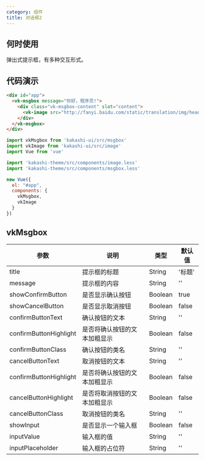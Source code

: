 ```yaml
---
category: 组件
title: 对话框2
---
```



## 何时使用

弹出式提示框，有多种交互形式。

## 代码演示

```html
<div id="app">
  <vk-msgbox message="你好，程序员!">
    <div class="vk-msgbox-content" slot="content">
      <vk-image src="http://fanyi.baidu.com/static/translation/img/header/logo_cbfea26.png"></vk-image>
    </div>
  </vk-msgbox>
</div>
```

```js
import vkMsgbox from 'kakashi-ui/src/msgbox'
import vkImage from 'kakashi-ui/src/image'
import Vue from 'vue'

import 'kakashi-theme/src/components/image.less'
import 'kakashi-theme/src/components/msgbox.less'

new Vue({
  el: "#app",
  components: {
    vkMsgbox,
    vkImage
  }
})
```

## vkMsgbox

| 参数      | 说明                                     | 类型       | 默认值 |
|-----------|------------------------------------------|------------|-------|
| title | 提示框的标题 | String  | '标题' |
| message | 提示框的内容 | String  | ''    |
| showConfirmButton | 是否显示确认按钮 | Boolean | true |
| showCancelButton | 是否显示取消按钮 | Boolean | false |
| confirmButtonText | 确认按钮的文本 | String | '' |
| confirmButtonHighlight | 是否将确认按钮的文本加粗显示 | Boolean | false |
| confirmButtonClass | 确认按钮的类名 | String | '' |
| cancelButtonText | 取消按钮的文本 | String | '' |
| confirmButtonHighlight | 是否将确认按钮的文本加粗显示 | Boolean | false |
| cancelButtonHighlight | 是否将取消按钮的文本加粗显示 | Boolean | false |
| cancelButtonClass | 取消按钮的类名 | String | '' |
| showInput | 是否显示一个输入框 | Boolean | false |
| inputValue | 输入框的值 | String | '' |
| inputPlaceholder | 输入框的占位符 | String | '' |
